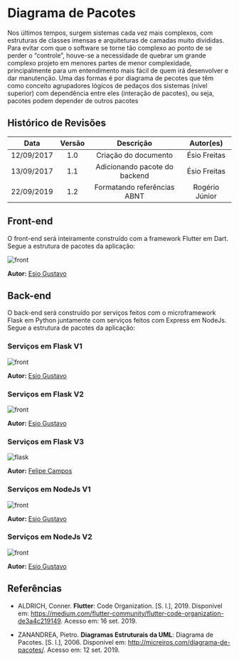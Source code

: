 # Diagrama de Pacotes

Nos últimos tempos, surgem sistemas cada vez mais complexos, com estruturas de classes imensas e arquiteturas de camadas muito divididas. Para evitar com que o software se torne tão complexo ao ponto de se perder o “controle”, houve-se a necessidade de quebrar um grande complexo projeto em menores partes de menor complexidade, principalmente para um entendimento mais fácil de quem irá desenvolver e dar manutenção. Uma das formas é por diagrama de pecotes que têm como conceito agrupadores lógicos de pedaços dos sistemas (nível superior) com dependência entre eles (interação de pacotes), ou seja, pacotes podem depender de outros pacotes

## Histórico de Revisões

|    Data    | Versão |           Descrição           |   Autor(es)    |
| :--------: | :----: | :---------------------------: | :------------: |
| 12/09/2017 |  1.0   |     Criação do documento      |  Ésio Freitas  |
| 13/09/2017 |  1.1   | Adicionando pacote do backend |  Ésio Freitas  |
| 22/09/2019 |  1.2   |  Formatando referências ABNT  | Rogério Júnior |

## Front-end

O front-end será inteiramente construído com a framework Flutter em Dart. Segue a estrutura de pacotes da aplicação:

![front](../../../assets/pacotesFront.png)

**Autor:** [Esio Gustavo](https://github.com/EsioFreitas)

## Back-end

O back-end será construído por serviços feitos com o microframework Flask em Python juntamente com serviços feitos com Express em NodeJs. Segue a estrutura de pacotes da aplicação:

### Serviços em Flask V1

![front](../../../assets/pacotesBackFlask.png)

**Autor:** [Esio Gustavo](https://github.com/EsioFreitas)


### Serviços em Flask V2

![front](../../../assets/pacotesBackFlask2.png)

**Autor:** [Esio Gustavo](https://github.com/EsioFreitas)


### Serviços em Flask V3

![flask](https://i.imgur.com/Nb8mgg8.png)

**Autor:** [Felipe Campos](https://github.com/fepas)


### Serviços em NodeJs V1

![front](../../../assets/pacotesBackNode.png)

**Autor:** [Esio Gustavo](https://github.com/EsioFreitas)

### Serviços em NodeJs V2

![front](../../../assets/pacotesBackNodeV2.png)

**Autor:** [Esio Gustavo](https://github.com/EsioFreitas)

## Referências

- ALDRICH, Conner. **Flutter**: Code Organization. [S. l.], 2019. Disponível em: https://medium.com/flutter-community/flutter-code-organization-de3a4c219149. Acesso em: 16 set. 2019.

- ZANANDREA, Pietro. **Diagramas Estruturais da UML**: Diagrama de Pacotes. [S. l.], 2006. Disponível em: http://micreiros.com/diagrama-de-pacotes/. Acesso em: 12 set. 2019.